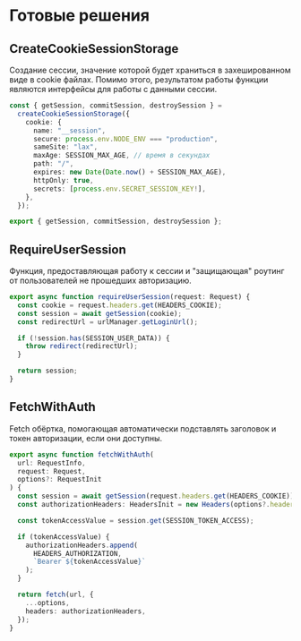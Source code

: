 # Готовые решения

## CreateCookieSessionStorage

Создание сессии, значение которой будет храниться в захешированном виде в cookie файлах.
Помимо этого, результатом работы функции являются интерфейсы для работы с данными сессии.

```ts
const { getSession, commitSession, destroySession } =
  createCookieSessionStorage({
    cookie: {
      name: "__session",
      secure: process.env.NODE_ENV === "production",
      sameSite: "lax",
      maxAge: SESSION_MAX_AGE, // время в секундах
      path: "/",
      expires: new Date(Date.now() + SESSION_MAX_AGE),
      httpOnly: true,
      secrets: [process.env.SECRET_SESSION_KEY!],
    },
  });

export { getSession, commitSession, destroySession };
```

## RequireUserSession

Функция, предоставляющая работу к сессии и "защищающая" роутинг от пользователей не прошедших авторизацию.

```ts
export async function requireUserSession(request: Request) {
  const cookie = request.headers.get(HEADERS_COOKIE);
  const session = await getSession(cookie);
  const redirectUrl = urlManager.getLoginUrl();

  if (!session.has(SESSION_USER_DATA)) {
    throw redirect(redirectUrl);
  }

  return session;
}
```

## FetchWithAuth

Fetch обёртка, помогающая автоматически подставлять заголовок и токен авторизации, если они доступны.

```ts
export async function fetchWithAuth(
  url: RequestInfo,
  request: Request,
  options?: RequestInit
) {
  const session = await getSession(request.headers.get(HEADERS_COOKIE));
  const authorizationHeaders: HeadersInit = new Headers(options?.headers);

  const tokenAccessValue = session.get(SESSION_TOKEN_ACCESS);

  if (tokenAccessValue) {
    authorizationHeaders.append(
      HEADERS_AUTHORIZATION,
      `Bearer ${tokenAccessValue}`
    );
  }

  return fetch(url, {
    ...options,
    headers: authorizationHeaders,
  });
}
```
